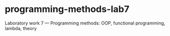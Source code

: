 # programming-methods-lab7
Laboratory work 7 — Programming methods: OOP, functional programming, lambda, theory
